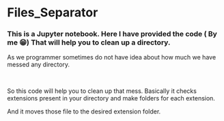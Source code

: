# Files_Separator

<h3>This is a Jupyter notebook. Here I have provided the code ( By me &#128513;) That will help you to clean up a directory.</h3>
<p>As we programmer sometimes do not have idea about how much we have messed any directory.</p><br>
<p>So this code will help you to clean up that mess. Basically it checks extensions present in your directory and make folders for each extension.</p>
<p>And it moves those file to the desired extension folder.</p>
